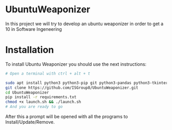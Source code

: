 # UbuntuWeaponizer
In this project we will try to develop an ubuntu weaponizer in order to get a 10 in Software Ingeneering

# Installation
To install Ubuntu Weaponizer you should use the next instructions:
```bash
# Open a terminal with ctrl + alt + t

sudo apt install python3 python3-pip git python3-pandas python3-tkinter
git clone https://github.com/ISGroup8/UbuntuWeaponizer.git
cd UbuntuWeaponizer
pip install -r requirements.txt
chmod +x launch.sh && ./launch.sh
# And you are ready to go
```

After this a prompt will be opened with all the programs to Install/Update/Remove.
